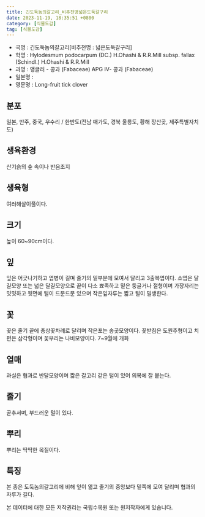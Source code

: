 ```yaml
---
title: 긴도둑놈의갈고리_비추천명넓은도둑갈구리
date: 2023-11-19, 18:35:51 +0800
category: [식물도감]
tag: [식물도감]
---
```




- 국명 : 긴도둑놈의갈고리[비추천명 : 넓은도둑갈구리]
- 학명 : Hylodesmum podocarpum (DC.) H.Ohashi & R.R.Mill subsp. fallax (Schindl.) H.Ohashi & R.R.Mill
- 과명 : 앵글러 - 콩과 (Fabaceae) APG Ⅳ- 콩과 (Fabaceae)
- 일본명 : 
- 영문명 : Long-fruit tick clover


## 분포
일본, 만주, 중국, 우수리 / 한반도(전남 매가도, 경북 울릉도, 황해 장산곶, 제주특별자치도)
## 생육환경
산기슭의 숲 속이나 반음초지
## 생육형
여러해살이풀이다. 
## 크기
높이 60~90cm이다. 
## 잎
잎은 어긋나기하고 엽병이 길며 줄기의 밑부분에 모여서 달리고 3출복엽이다. 소엽은 달걀모양 또는 넓은 달걀모양으로 끝이 다소 뾰족하고 밑은 둥글거나 절형이며 가장자리는 밋밋하고 뒷면에 털이 드문드문 있으며 작은잎자루는 짧고 털이 밀생한다.
## 꽃
꽃은 줄기 끝에 총상꽃차례로 달리며 작은포는 송곳모양이다. 꽃받침은 도원추형이고 치편은 삼각형이며 꽃부리는 나비모양이다. 7~9월에 개화
## 열매
과실은 협과로 반달모양이며 짧은 갈고리 같은 털이 있어 의복에 잘 붙는다.
## 줄기
곧추서며, 부드러운 털이 있다.
## 뿌리
뿌리는 딱딱한 목질이다.
## 특징
본 종은 도둑놈의갈고리에 비해 잎이 엷고 줄기의 중앙보다 밑쪽에 모여 달리며 협과의 자루가 길다.






본 데이터에 대한 모든 저작권리는 국립수목원 또는 원저작자에게 있습니다.
